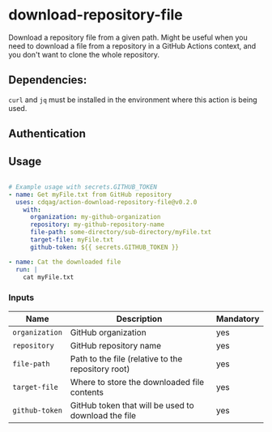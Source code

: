 # download-repository-file

Download a repository file from a given path.
Might be useful when you need to download a file from a repository in a GitHub Actions context, and you don't want to clone the whole repository.

## Dependencies:

`curl` and `jq` must be installed in the environment where this action is being used.

## Authentication

## Usage

```yaml

# Example usage with secrets.GITHUB_TOKEN
- name: Get myFile.txt from GitHub repository
  uses: cdqag/action-download-repository-file@v0.2.0
    with:
      organization: my-github-organization
      repository: my-github-repository-name
      file-path: some-directory/sub-directory/myFile.txt
      target-file: myFile.txt
      github-token: ${{ secrets.GITHUB_TOKEN }}

- name: Cat the downloaded file
  run: |
    cat myFile.txt
```

### Inputs

| Name                 | Description                          | Mandatory |
|----------------------|--------------------------------------|---------|
| `organization`            | GitHub organization | yes     |
| `repository`            | GitHub repository name| yes     |
| `file-path`            | Path to the file (relative to the repository root)| yes    |
| `target-file`            | Where to store the downloaded file contents| yes     |
| `github-token`            | GitHub token that will be used to download the file| yes     |

